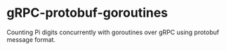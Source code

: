 # gRPC-protobuf-goroutines
Counting Pi digits concurrently with goroutines over gRPC using protobuf message format. 
